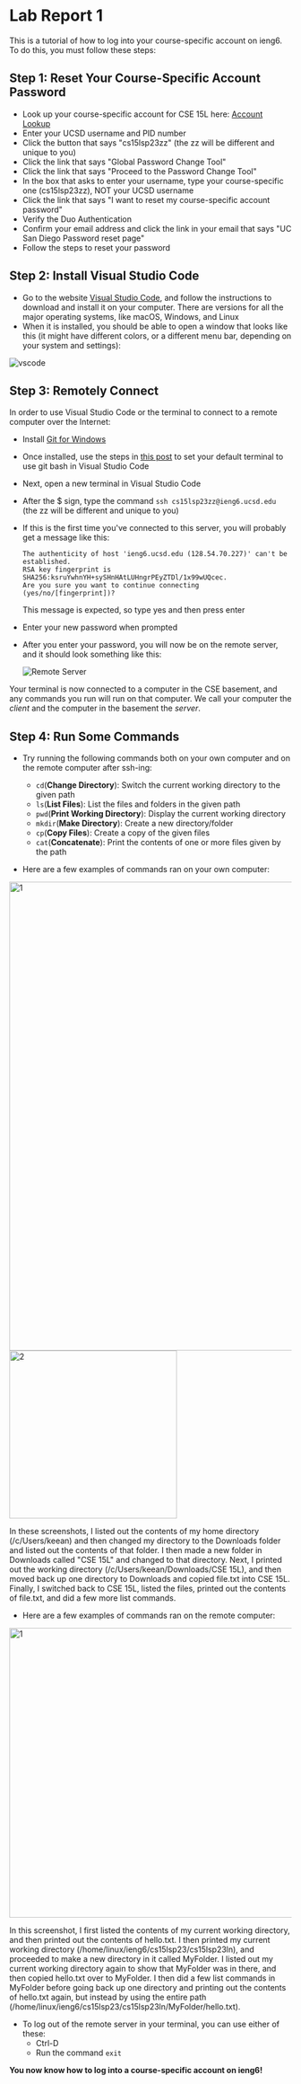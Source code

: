 # Lab Report 1

This is a tutorial of how to log into your course-specific account on ieng6. To do this, you must follow these steps:

## Step 1: Reset Your Course-Specific Account Password
* Look up your course-specific account for CSE 15L here: [Account Lookup](https://sdacs.ucsd.edu/~icc/index.php)
* Enter your UCSD username and PID number
* Click the button that says "cs15lsp23zz" (the zz will be different and unique to you)
* Click the link that says "Global Password Change Tool"
* Click the link that says "Proceed to the Password Change Tool"
* In the box that asks to enter your username, type your course-specific one (cs15lsp23zz), NOT your UCSD username
* Click the link that says "I want to reset my course-specific account password"
* Verify the Duo Authentication
* Confirm your email address and click the link in your email that says "UC San Diego Password reset page"
* Follow the steps to reset your password


## Step 2: Install Visual Studio Code
* Go to the website [Visual Studio Code](https://code.visualstudio.com/), and follow the instructions to download and install it on your computer. There are versions for all the major operating systems, like macOS, Windows, and Linux
* When it is installed, you should be able to open a window that looks like this (it might have different colors, or a different menu bar, depending on your system and settings):

![vscode](https://user-images.githubusercontent.com/88350907/230518209-3cb4f5ad-89f8-4813-9d8b-59ac5ed7cc53.jpg)


## Step 3: Remotely Connect
In order to use Visual Studio Code or the terminal to connect to a remote computer over the Internet:
* Install [Git for Windows](https://gitforwindows.org/)
* Once installed, use the steps in [this post](https://stackoverflow.com/questions/42606837/how-do-i-use-bash-on-windows-from-the-visual-studio-code-integrated-terminal/50527994#50527994) to set your default terminal to use git bash in Visual Studio Code
* Next, open a new terminal in Visual Studio Code
* After the $ sign, type the command `ssh cs15lsp23zz@ieng6.ucsd.edu` (the zz will be different and unique to you) 
* If this is the first time you've connected to this server, you will probably get a message like this: 
  ```
  The authenticity of host 'ieng6.ucsd.edu (128.54.70.227)' can't be established.
  RSA key fingerprint is SHA256:ksruYwhnYH+sySHnHAtLUHngrPEyZTDl/1x99wUQcec.
  Are you sure you want to continue connecting (yes/no/[fingerprint])? 
  ```
  This message is expected, so type yes and then press enter
  
* Enter your new password when prompted
* After you enter your password, you will now be on the remote server, and it should look something like this:

  ![Remote Server](https://user-images.githubusercontent.com/88350907/230541840-7140c749-8b63-424e-bbe4-ab631fe17d45.jpg)

Your terminal is now connected to a computer in the CSE basement, and any commands you run will run on that computer. We call your computer the *client* and the computer in the basement the *server*.


## Step 4: Run Some Commands
* Try running the following commands both on your own computer and on the remote computer after ssh-ing:
    * `cd`(**Change Directory**): Switch the current working directory to the given path
    * `ls`(**List Files**): List the files and folders in the given path
    * `pwd`(**Print Working Directory**): Display the current working directory
    * `mkdir`(**Make Directory**): Create a new directory/folder
    * `cp`(**Copy Files**): Create a copy of the given files
    * `cat`(**Concatenate**): Print the contents of one or more files given by the path

* Here are a few examples of commands ran on your own computer:

<img width="835" alt="1" src="https://user-images.githubusercontent.com/88350907/233799302-6f5a22c0-987a-46a9-a0d6-7a93f8b43cbc.png">
<img width="299" alt="2" src="https://user-images.githubusercontent.com/88350907/233799305-739bf670-9cb4-4b89-865a-38544c6abc17.png">

In these screenshots, I listed out the contents of my home directory (/c/Users/keean) and then changed my directory to the Downloads folder and listed out the contents of that folder. I then made a new folder in Downloads called "CSE 15L" and changed to that directory. Next, I printed out the working directory (/c/Users/keean/Downloads/CSE 15L), and then moved back up one directory to Downloads and copied file.txt into CSE 15L. Finally, I switched back to CSE 15L, listed the files, printed out the contents of file.txt, and did a few more list commands.

* Here are a few examples of commands ran on the remote computer:

<img width="516" alt="1" src="https://user-images.githubusercontent.com/88350907/233803070-58f90f66-7a63-4198-8e7f-e5800392057e.png">

In this screenshot, I first listed the contents of my current working directory, and then printed out the contents of hello.txt. I then printed my current working directory (/home/linux/ieng6/cs15lsp23/cs15lsp23ln), and proceeded to make a new directory in it called MyFolder. I listed out my current working directory again to show that MyFolder was in there, and then copied hello.txt over to MyFolder. I then did a few list commands in MyFolder before going back up one directory and printing out the contents of hello.txt again, but instead by using the entire path (/home/linux/ieng6/cs15lsp23/cs15lsp23ln/MyFolder/hello.txt).

* To log out of the remote server in your terminal, you can use either of these:
   * Ctrl-D
   * Run the command `exit`


**You now know how to log into a course-specific account on ieng6!**


